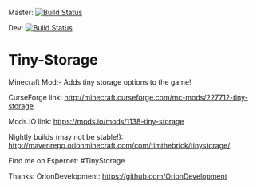 Master: [![Build Status](https://travis-ci.org/Tim020/Tiny-Storage.svg?branch=master)](https://travis-ci.org/Tim020/Tiny-Storage)

Dev: [![Build Status](https://travis-ci.org/Tim020/Tiny-Storage.svg?branch=Dev)](https://travis-ci.org/Tim020/Tiny-Storage)

# Tiny-Storage
Minecraft Mod:- Adds tiny storage options to the game!

CurseForge link: http://minecraft.curseforge.com/mc-mods/227712-tiny-storage

Mods.IO link: https://mods.io/mods/1138-tiny-storage

Nightly builds (may not be stable!): http://mavenrepo.orionminecraft.com/com/timthebrick/tinystorage/

Find me on Espernet: #TinyStorage

Thanks:
OrionDevelopment: https://github.com/OrionDevelopment
